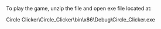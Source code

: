 To play the game, unzip the file and open exe file located at:

Circle Clicker\Circle_Clicker\bin\x86\Debug\Circle_Clicker.exe

